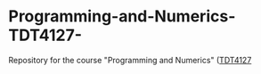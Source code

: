 # Programming-and-Numerics-TDT4127-
Repository for the course "Programming and Numerics" ([TDT4127](https://www.ntnu.no/studier/emner/TDT4127#tab=omEmnet)


